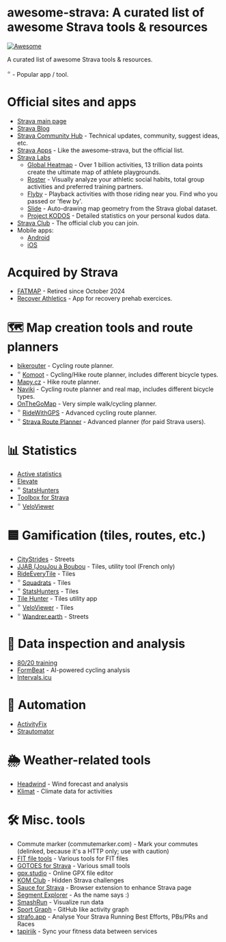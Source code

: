 # awesome-strava: A curated list of awesome Strava tools & resources

[![Awesome](https://awesome.re/badge.svg)](https://awesome.re)

A curated list of awesome Strava tools & resources.

<sup>⭐</sup> - Popular app / tool.

# Official sites and apps

* [Strava main page](https://www.strava.com/)
* [Strava Blog](https://stories.strava.com/)
* [Strava Community Hub](https://communityhub.strava.com/) - Technical updates, community, suggest ideas, etc.
* [Strava Apps](https://www.strava.com/apps) - Like the awesome-strava, but the official list.
* [Strava Labs](https://labs.strava.com/)
  * [Global Heatmap](https://www.strava.com/maps/global-heatmap) - Over 1 billion activities, 13 trillion data points create the ultimate map of athlete playgrounds.
  * [Roster](https://labs.strava.com/roster) - Visually analyze your athletic social habits, total group activities and preferred training partners.
  * [Flyby](https://labs.strava.com/flyby/) - Playback activities with those riding near you. Find who you passed or 'flew by'.
  * [Slide](https://labs.strava.com/slide/) - Auto-drawing map geometry from the Strava global dataset.
  * [Project KODOS](https://labs.strava.com/kodos/) - Detailed statistics on your personal kudos data.
* [Strava Club](https://www.strava.com/clubs/231407) - The official club you can join.
* Mobile apps:
  * [Android](https://play.google.com/store/apps/details?id=com.strava) 
  * [iOS](https://apps.apple.com/us/app/strava-run-bike-hike/id426826309)

# Acquired by Strava

* [FATMAP](https://fatmap.com/) - Retired since October 2024
* [Recover Athletics](https://recoverathletics.com/) - App for recovery prehab exercices.

# 🗺️ Map creation tools and route planners

* [bikerouter](https://bikerouter.de/) - Cycling route planner.
* <sup>⭐</sup> [Komoot](https://www.komoot.com/) - Cycling/Hike route planner, includes different bicycle types.
* [Mapy.cz](https://mapy.cz/) - Hike route planner.
* [Naviki](https://www.naviki.org/) - Cycling route planner and real map, includes different bicycle types.
* [OnTheGoMap](https://onthegomap.com/) - Very simple walk/cycling planner.
* <sup>⭐</sup> [RideWithGPS](https://ridewithgps.com/) - Advanced cycling route planner.
* <sup>⭐</sup> [Strava Route Planner](https://www.strava.com/routes/new) - Advanced planner (for paid Strava users).

# 📊 Statistics

* [Active statistics](https://active-statistics.com/home)
* [Elevate](https://github.com/thomaschampagne/elevate)
* <sup>⭐</sup> [StatsHunters](https://www.statshunters.com/)
* [Toolbox for Strava](https://www.marcellobrivio.com/projects/strava-toolbox/)
* <sup>⭐</sup> [VeloViewer](https://veloviewer.com/)

# 🟦 Gamification (tiles, routes, etc.)

* [CityStrides](https://citystrides.com/) - Streets
* [JJAB (JouJou à Boubou](https://bouillard.org/kikourou/jjab/help.html) - Tiles, utility tool (French only)
* [RideEveryTile](https://rideeverytile.com/) - Tiles
* <sup>⭐</sup> [Squadrats](https://squadrats.com/activities) - Tiles
* <sup>⭐</sup> [StatsHunters](https://www.statshunters.com/) - Tiles
* [Tile Hunter](https://tilehunter.web.app/) - Tiles utility app
* <sup>⭐</sup> [VeloViewer](https://veloviewer.com/) - Tiles
* <sup>⭐</sup> [Wandrer.earth](https://wandrer.earth/) - Streets

# 🧐 Data inspection and analysis

* [80/20 training](https://8020training.app/)
* [FormBeat](https://www.formbeat.com/) - AI-powered cycling analysis
* [Intervals.icu](https://intervals.icu/)

# 🤖 Automation
* [ActivityFix](https://www.activityfix.com/)
* [Strautomator](https://strautomator.com/home)

# 🌦️ Weather-related tools

* [Headwind](https://headwind.app/) - Wind forecast and analysis
* [Klimat](https://klimat.app/) - Climate data for activities

# 🛠️ Misc. tools

* Commute marker (commutemarker.com) - Mark your commutes (delinked, because it's a HTTP only; use with caution)
* [FIT file tools](https://www.fitfiletools.com/) - Various tools for FIT files
* [GOTOES for Strava](https://gotoes.org/strava/) - Various small tools
* [gpx.studio](https://gpx.studio/) - Online GPX file editor
* [KOM Club](https://www.kom.club/) - Hidden Strava challenges
* [Sauce for Strava](https://www.sauce.llc/) - Browser extension to enhance Strava page
* [Segment Explorer](https://www.doogal.co.uk/SegmentExplorer) - As the name says :)
* [SmashRun](https://smashrun.com/) - Visualize run data
* [Sport Graph](https://graph.rnnr.io/) - GitHub like activity graph
* [strafo.app](https://strafo.app/) - Analyse Your Strava Running Best Efforts, PBs/PRs and Races
* [tapiriik](https://tapiriik.com/) - Sync your fitness data between services
